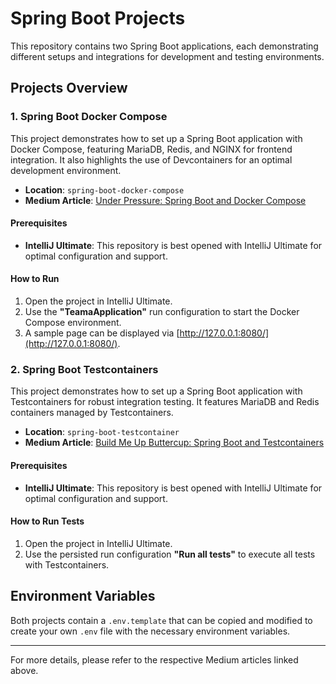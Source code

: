 
# Spring Boot Projects

This repository contains two Spring Boot applications, each demonstrating different setups and integrations for development and testing environments.

## Projects Overview

### 1. Spring Boot Docker Compose

This project demonstrates how to set up a Spring Boot application with Docker Compose, featuring MariaDB, Redis, and NGINX for frontend integration. It also highlights the use of Devcontainers for an optimal development environment.

- **Location**: `spring-boot-docker-compose`
- **Medium Article**: [Under Pressure: Spring Boot and Docker Compose](https://medium.com/code-and-coffee/under-pressure-spring-boot-and-docker-compose-6573295b9e3a)

#### Prerequisites

- **IntelliJ Ultimate**: This repository is best opened with IntelliJ Ultimate for optimal configuration and support.

#### How to Run

1. Open the project in IntelliJ Ultimate.
2. Use the **"TeamaApplication"** run configuration to start the Docker Compose environment.
3. A sample page can be displayed via [http://127.0.0.1:8080/](http://127.0.0.1:8080/).

### 2. Spring Boot Testcontainers

This project demonstrates how to set up a Spring Boot application with Testcontainers for robust integration testing. It features MariaDB and Redis containers managed by Testcontainers.

- **Location**: `spring-boot-testcontainer`
- **Medium Article**: [Build Me Up Buttercup: Spring Boot and Testcontainers](https://medium.com/code-and-coffee/build-me-up-buttercup-spring-boot-and-testcontainers-84e4ab555eb7)

#### Prerequisites

- **IntelliJ Ultimate**: This repository is best opened with IntelliJ Ultimate for optimal configuration and support.

#### How to Run Tests

1. Open the project in IntelliJ Ultimate.
2. Use the persisted run configuration **"Run all tests"** to execute all tests with Testcontainers.

## Environment Variables

Both projects contain a `.env.template` that can be copied and modified to create your own `.env` file with the necessary environment variables.


---

For more details, please refer to the respective Medium articles linked above.

